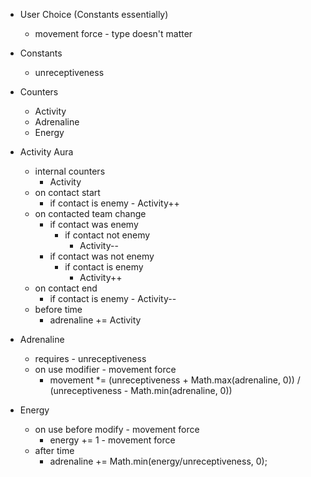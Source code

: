- User Choice (Constants essentially)
  - movement force - type doesn't matter

- Constants
  - unreceptiveness

- Counters
  - Activity
  - Adrenaline
  - Energy

- Activity Aura
  - internal counters
    - Activity
  - on contact start
    - if contact is enemy - Activity++
  - on contacted team change
    - if contact was enemy
      - if contact not enemy
        - Activity--
    - if contact was not enemy
      - if contact is enemy
        - Activity++
  - on contact end
    - if contact is enemy - Activity--
  - before time
    - adrenaline += Activity

- Adrenaline
  - requires - unreceptiveness
  - on use modifier - movement force
     - movement *=	(unreceptiveness + Math.max(adrenaline, 0)) /
                  (unreceptiveness - Math.min(adrenaline, 0))

- Energy
  - on use before modify - movement force
    - energy += 1 - movement force
  - after time
    - adrenaline += Math.min(energy/unreceptiveness, 0);


